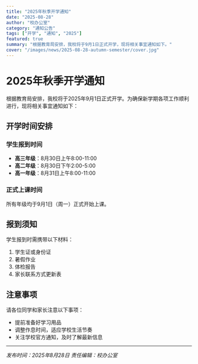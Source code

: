 ```yaml
---
title: "2025年秋季开学通知"
date: "2025-08-28"
author: "校办公室"
category: "通知公告"
tags: ["开学", "通知", "2025"]
featured: true
summary: "根据教育局安排，我校将于9月1日正式开学，现将相关事宜通知如下。"
cover: "/images/news/2025-08-28-autumn-semester/cover.jpg"
---
```


# 2025年秋季开学通知

根据教育局安排，我校将于2025年9月1日正式开学。为确保新学期各项工作顺利进行，现将相关事宜通知如下：

## 开学时间安排

### 学生报到时间
- **高三年级**：8月30日上午8:00-11:00
- **高二年级**：8月30日下午2:00-5:00  
- **高一年级**：8月31日上午8:00-11:00

### 正式上课时间
所有年级均于9月1日（周一）正式开始上课。

## 报到须知

学生报到时需携带以下材料：
1. 学生证或身份证
2. 暑假作业
3. 体检报告
4. 家长联系方式更新表

## 注意事项

请各位同学和家长注意以下事项：
- 提前准备好学习用品
- 调整作息时间，适应学校生活节奏
- 关注学校官方通知，及时了解最新信息

---

*发布时间：2025年8月28日*
*责任编辑：校办公室*